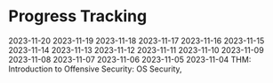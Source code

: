 # Progress Tracking





2023-11-20
2023-11-19
2023-11-18
2023-11-17
2023-11-16
2023-11-15
2023-11-14
2023-11-13
2023-11-12
2023-11-11
2023-11-10
2023-11-09
2023-11-08
2023-11-07
2023-11-06
2023-11-05
2023-11-04 THM: Introduction to Offensive Security: OS Security, 
